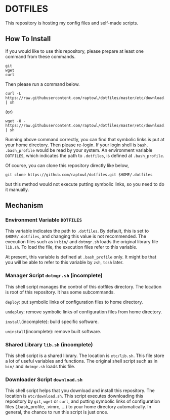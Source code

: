 # DOTFILES

This repository is hosting my config files and self-made scripts.

## How To Install

If you would like to use this repository, please prepare at least one command from these commands.
```
git
wget
curl
```
Then please run a command below.
```
curl -L https://raw.githubusercontent.com/raptowl/dotfiles/master/etc/download.sh | sh
```
(or)
```
wget -O - https://raw.githubusercontent.com/raptowl/dotfiles/master/etc/download.sh | sh
```
Running above command correctly, you can find that symbolic links is put at your home directory.
Then please re-login.
If your login shell is `bash`, `.bash_profile` would be read by your system.
An environment variable `DOTFILES`, which indicates the path to `.dotfiles`, is defined at `.bash_profile`.

Of course, you can clone this repository directly like below,
```
git clone https://github.com/raptowl/dotfiles.git $HOME/.dotfiles
```
but this method would not execute putting symbolic links, so you need to do it manually.

## Mechanism

### Environment Variable `DOTFILES`

This variable indicates the path to `.dotfiles`.
By default, this is set to `$HOME/.dotfiles`, and changing this value is not recommended.
The execution files such as in `bin/` and `dotmgr.sh` loads the original library file `lib.sh`.
To load the file, the execution files refer to this variable.

At present, this variable is defined at `.bash_profile` only.
It might be that you will be able to refer to this variable by `zsh`, `tcsh` later.

### Manager Script `dotmgr.sh` (incomplete)

This shell script manages the control of this dotfiles directory.
The location is root of this repository.
It has some subcommands.

`deploy`: put symbolic links of configuration files to home directory.

`undeploy`: remove symbolic links of configuration files from home directory.

`install`(incomplete): build specific software.

`uninstall`(incomplete): remove built software.

### Shared Library `lib.sh` (incomplete)

This shell script is a shared library.
The location is `etc/lib.sh`.
This file store a lot of useful variables and functions.
The original shell script such as in `bin/` and `dotmgr.sh` loads this file.

### Downloader Script `download.sh`

This shell script helps that you download and install this repository.
The location is `etc/download.sh`.
This script executes downloading this repository by `git`, `wget` or `curl`, and putting symbolic links of configuration files (.bash\_profile, .vimrc, ...) to your home directory automatically.
In general, the chance to run this script is just once.


